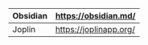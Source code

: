 
| Obsidian | https://obsidian.md/   |
| -------- | ---------------------- |
| Joplin   | https://joplinapp.org/ |
